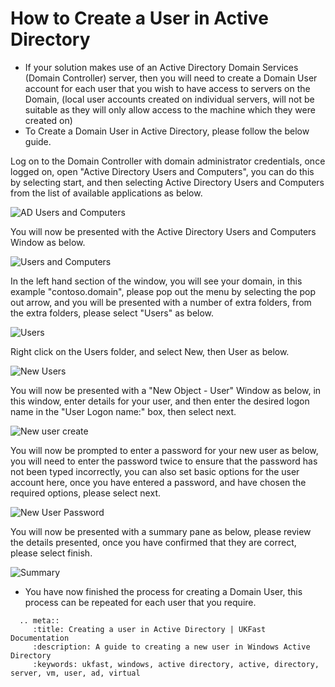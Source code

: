 # How to Create a User in Active Directory

* If your solution makes use of an Active Directory Domain Services (Domain Controller) server, then you will need to create a Domain User account for each user that you wish to have access to servers on the Domain, (local user accounts created on individual servers, will not be suitable as they will only allow access to the machine which they were created on)
* To Create a Domain User in Active Directory, please follow the below guide.


Log on to the Domain Controller with domain administrator credentials, once logged on, open "Active Directory Users and Computers", you can do this by selecting start, and then selecting Active Directory Users and Computers from the list of available applications as below.

![AD Users and Computers](files/newuser/adusersandcomputers.PNG)

You will now be presented with the Active Directory Users and Computers Window as below.

![Users and Computers](files/newuser/usersandcomputersopen.PNG)

In the left hand section of the window, you will see your domain, in this example "contoso.domain", please pop out the menu by selecting the pop out arrow, and you will be presented with a number of extra folders, from the extra folders, please select "Users" as below.

![Users](files/newuser/users.PNG)

Right click on the Users folder, and select New, then User as below.

![New Users](files/newuser/rightclicknewuser.PNG)

You will now be presented with a "New Object - User" Window as below, in this window, enter details for your user, and then enter the desired logon name in the "User Logon name:" box, then select next.

![New user create](files/newuser/newuser.PNG)

You will now be prompted to enter a password for your new user as below, you will need to enter the password twice to ensure that the password has not been typed incorrectly, you can also set basic options for the user account here, once you have entered a password, and have chosen the required options, please select next.

![New User Password](files/newuser/newuserpassword.PNG)

You will now be presented with a summary pane as below, please review the details presented, once you have confirmed that they are correct, please select finish.

![Summary](files/newuser/finish.PNG)

* You have now finished the process for creating a Domain User, this process can be repeated for each user that you require.

```eval_rst
  .. meta::
     :title: Creating a user in Active Directory | UKFast Documentation
     :description: A guide to creating a new user in Windows Active Directory
     :keywords: ukfast, windows, active directory, active, directory, server, vm, user, ad, virtual
